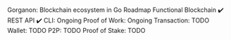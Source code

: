 Gorganon: Blockchain ecosystem in Go
Roadmap
Functional Blockchain :heavy_check_mark:
REST API :heavy_check_mark:
CLI: Ongoing
Proof of Work: Ongoing
Transaction: TODO
Wallet: TODO
P2P: TODO
Proof of Stake: TODO


